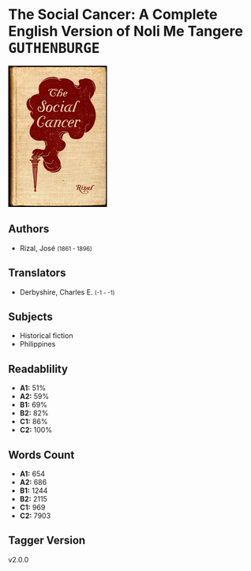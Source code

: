 # The Social Cancer: A Complete English Version of Noli Me Tangere <kbd>GUTHENBURGE</kbd>

![](./cover.medium.jpg "")

## Authors


 - Rizal, José <small>(1861 - 1896)</small>

## Translators


 - Derbyshire, Charles E. <small>(-1 - -1)</small>

## Subjects


 - Historical fiction
 - Philippines

## Readablility


 - **A1:** 51%
 - **A2:** 59%
 - **B1:** 69%
 - **B2:** 82%
 - **C1:** 86%
 - **C2:** 100%

## Words Count


 - **A1:** 654
 - **A2:** 686
 - **B1:** 1244
 - **B2:** 2115
 - **C1:** 969
 - **C2:** 7903

## Tagger Version


v2.0.0
